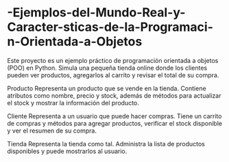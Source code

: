 # -Ejemplos-del-Mundo-Real-y-Caracter-sticas-de-la-Programaci-n-Orientada-a-Objetos
Este proyecto es un ejemplo práctico de programación orientada a objetos (POO) en Python. Simula una pequeña tienda online donde los clientes pueden ver productos, agregarlos al carrito y revisar el total de su compra.

Producto
Representa un producto que se vende en la tienda. Contiene atributos como nombre, precio y stock, además de métodos para actualizar el stock y mostrar la información del producto.

Cliente
Representa a un usuario que puede hacer compras. Tiene un carrito de compras y métodos para agregar productos, verificar el stock disponible y ver el resumen de su compra.

Tienda
Representa la tienda como tal. Administra la lista de productos disponibles y puede mostrarlos al usuario.
